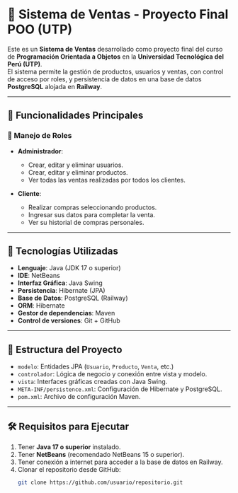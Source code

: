 # 🛒 Sistema de Ventas - Proyecto Final POO (UTP)

Este es un **Sistema de Ventas** desarrollado como proyecto final del curso de **Programación Orientada a Objetos** en la **Universidad Tecnológica del Perú (UTP)**.  
El sistema permite la gestión de productos, usuarios y ventas, con control de acceso por roles, y persistencia de datos en una base de datos **PostgreSQL** alojada en **Railway**.

---

## 🚀 Funcionalidades Principales

### 🔐 Manejo de Roles

- **Administrador**:
  - Crear, editar y eliminar usuarios.
  - Crear, editar y eliminar productos.
  - Ver todas las ventas realizadas por todos los clientes.

- **Cliente**:
  - Realizar compras seleccionando productos.
  - Ingresar sus datos para completar la venta.
  - Ver su historial de compras personales.

---

## 🧱 Tecnologías Utilizadas

- **Lenguaje**: Java (JDK 17 o superior)
- **IDE**: NetBeans
- **Interfaz Gráfica**: Java Swing
- **Persistencia**: Hibernate (JPA)
- **Base de Datos**: PostgreSQL (Railway)
- **ORM**: Hibernate
- **Gestor de dependencias**: Maven
- **Control de versiones**: Git + GitHub

---

## 📁 Estructura del Proyecto

- `modelo`: Entidades JPA (`Usuario`, `Producto`, `Venta`, etc.)
- `controlador`: Lógica de negocio y conexión entre vista y modelo.
- `vista`: Interfaces gráficas creadas con Java Swing.
- `META-INF/persistence.xml`: Configuración de Hibernate y PostgreSQL.
- `pom.xml`: Archivo de configuración Maven.

---

## 🛠️ Requisitos para Ejecutar

1. Tener **Java 17 o superior** instalado.
2. Tener **NetBeans** (recomendado NetBeans 15 o superior).
3. Tener conexión a internet para acceder a la base de datos en Railway.
4. Clonar el repositorio desde GitHub:
   ```bash
   git clone https://github.com/usuario/repositorio.git
